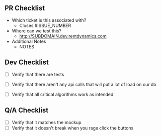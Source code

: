 ## PR Checklist
 * Which ticket is this associated with?
    * Closes #ISSUE_NUMBER
 * Where can we test this?
    * http://SUBDOMAIN.dev.rentdynamics.com
 * Additional Notes
    * NOTES


## Dev Checklist
- [ ] Verify that there are tests
- [ ] Verify that there aren't any api calls that will put a lot of load on our db
- [ ] Verify that all critical algorithms work as intended


## Q/A Checklist
- [ ] Verify that it matches the mockup
- [ ] Verify that it doesn't break when you rage click the buttons
